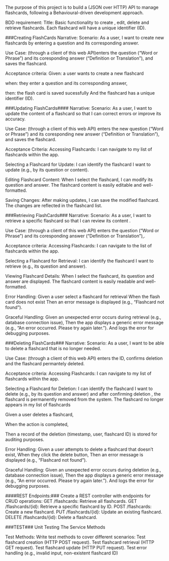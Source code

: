 The purpose of this project is to build a (JSON over HTTP) API to manage flashcards, following a Behavioural-driven development approach.

BDD requirement:
Title:
Basic functionality to create , edit, delete and retrieve flashcards.
Each flashcard will have a unique identifier (ID).

###Creating FlashCards
Narrative:
Scenario: As a user, I want to create new flashcards by entering a question and its corresponding answer.

Use Case: (through a client of this web API)enters the question (“Word or Phrase”) and its coresponding answer (“Definition or Translation”), and saves the flashcard.

Acceptance criteria:
Given: a user wants to create a new flashcard

when: they enter a question and its corresponding answer,

then: the flash card is saved sucessfully
And the flashcard has a unique identifier (ID).

###Updating FlashCards####
Narrative:
Scenario: As a user, I want to update the content of a flashcard so that I can correct errors or improve its accuracy.

Use Case: (through a client of this web API) enters the new question (“Word or Phrase”) and its coresponding new answer (“Definition or Translation”), and saves the flashcard.

Acceptance Criteria:
Accessing Flashcards:
I can navigate to my list of flashcards within the app.

Selecting a Flashcard for Update:
I can identify the flashcard I want to update (e.g., by its question or content).

Editing Flashcard Content:
When I select the flashcard, I can modify its question and answer.
The flashcard content is easily editable and well-formatted.

Saving Changes:
After making updates, I can save the modified flashcard.
The changes are reflected in the flashcard list.

###Retrieving FlashCards###
Narrative:
Scenario: As a user, I want to retrieve a specific flashcard so that I can review its content .

Use Case: (through a client of this web API) enters the question (“Word or Phrase”) and its coresponding answer (“Definition or Translation”),.

Acceptance criteria:
Accessing Flashcards: I can navigate to the list of flashcards within the app.

Selecting a Flashcard for Retrieval: I can identify the flashcard I want to retrieve (e.g., its question and answer).

Viewing Flashcard Details: When I select the flashcard, its question and answer are displayed.
The flashcard content is easily readable and well-formatted.

Error Handling:
Given a user select a flashcard for retrieval
When the flash card does not exist
Then an error message is displayed (e.g., “Flashcard not found”).

Graceful Handling:
Given an unexpected error occurs during retrieval (e.g., database connection issue),
Then the app displays a generic error message (e.g., “An error occurred. Please try again later.”).
And logs the error for debugging purposes.

###Deleting FlashCards###
Narrative:
Scenario: As a user, I want to be able to delete a flashcard that is no longer needed.

Use Case: (through a client of this web API) enters the ID, confirms deletion and the flashcard permantely deleted.

Acceptance criteria:
Accessing Flashcards: I can navigate to my list of flashcards within the app.

Selecting a Flashcard for Deletion: I can identify the flashcard I want to delete (e.g., by its question and answer) and after confirming deletion , the flashcard is permanently removed from the system.
The flashcard no longer appears in my list of flashcards

Given a user deletes a flashcard,

When the action is completed,

Then a record of the deletion (timestamp, user, flashcard ID) is stored for auditing purposes.

Error Handling:
Given a user attempts to delete a flashcard that doesn’t exist,
When they click the delete button,
Then an error message is displayed (e.g., “Flashcard not found”).

Graceful Handling:
Given an unexpected error occurs during deletion (e.g., database connection issue),
Then the app displays a generic error message (e.g., “An error occurred. Please try again later.”).
And logs the error for debugging purposes.

####REST Endpoints:###
Create a REST controller with endpoints for CRUD operations:
GET /flashcards: Retrieve all flashcards.
GET /flashcards/{id}: Retrieve a specific flashcard by ID.
POST /flashcards: Create a new flashcard.
PUT /flashcards/{id}: Update an existing flashcard.
DELETE /flashcards/{id}: Delete a flashcard.

###TEST###
Unit Testing The Service Methods

Test Methods:
Write test methods to cover different scenarios:
Test flashcard creation (HTTP POST request).
Test flashcard retrieval (HTTP GET request).
Test flashcard update (HTTP PUT request).
Test error handling (e.g., invalid input, non-existent flashcard ID)
